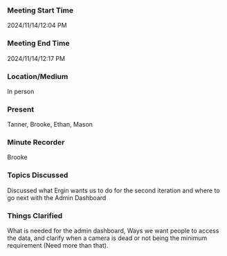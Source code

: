 ### Meeting Start Time

2024/11/14/12:04 PM

### Meeting End Time

2024/11/14/12:17 PM

### Location/Medium

In person

### Present

Tanner, Brooke, Ethan, Mason

### Minute Recorder

Brooke

### Topics Discussed

Discussed what Ergin wants us to do for the second iteration and where to go next with the Admin Dashboard

### Things Clarified
What is needed for the admin dashboard, Ways we want people to access the data, and clarify when a camera is dead or not being the minimum requirement (Need more than that).
